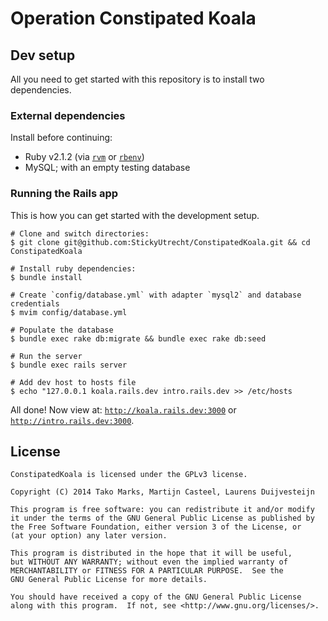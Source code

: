 # Operation Constipated Koala

## Dev setup

All you need to get started with this repository is to install two dependencies.

### External dependencies

Install before continuing:

 - Ruby v2.1.2 (via [`rvm`](http://rvm.io/) or [`rbenv`](https://github.com/sstephenson/rbenv))
 - MySQL; with an empty testing database

### Running the Rails app

This is how you can get started with the development setup.

```shell
# Clone and switch directories:
$ git clone git@github.com:StickyUtrecht/ConstipatedKoala.git && cd ConstipatedKoala

# Install ruby dependencies:
$ bundle install

# Create `config/database.yml` with adapter `mysql2` and database credentials
$ mvim config/database.yml

# Populate the database
$ bundle exec rake db:migrate && bundle exec rake db:seed

# Run the server
$ bundle exec rails server

# Add dev host to hosts file
$ echo "127.0.0.1 koala.rails.dev intro.rails.dev >> /etc/hosts
```

All done! Now view at: [`http://koala.rails.dev:3000`](http://koala.rails.dev:3000) or [`http://intro.rails.dev:3000`](http://intro.rails.dev:3000).

## License

```
ConstipatedKoala is licensed under the GPLv3 license.

Copyright (C) 2014 Tako Marks, Martijn Casteel, Laurens Duijvesteijn

This program is free software: you can redistribute it and/or modify
it under the terms of the GNU General Public License as published by
the Free Software Foundation, either version 3 of the License, or
(at your option) any later version.

This program is distributed in the hope that it will be useful,
but WITHOUT ANY WARRANTY; without even the implied warranty of
MERCHANTABILITY or FITNESS FOR A PARTICULAR PURPOSE.  See the
GNU General Public License for more details.

You should have received a copy of the GNU General Public License
along with this program.  If not, see <http://www.gnu.org/licenses/>.
```
